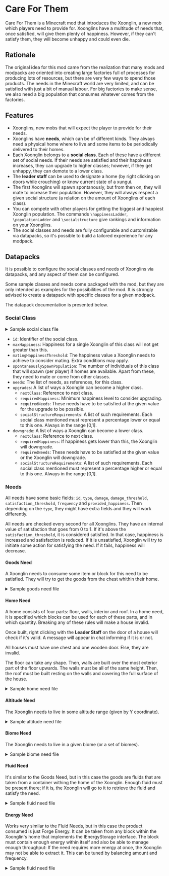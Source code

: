 # Care For Them
Care For Them is a Minecraft mod that introduces the Xoonglin, a new mob which players
need to provide for. Xoonglins have a multitude of needs that, once satisfied, will
give them plenty of happiness. However, if they can't satisfy them, they will become
unhappy and could even die.

## Rationale

The original idea for this mod came from the realization that many mods and modpacks
are oriented into creating large factories full of processes for producing lots of
resources, but there are very few ways to spend those products. The needs in the
Minecraft world are very limited, and can be satisfied with just a bit of manual
labour. For big factories to make sense, we also need a big population that consumes
whatever comes from the factories.

## Features

- Xoonglins, new mobs that will expect the player to provide for their needs.
- Xoonglins have **needs**, which can be of different kinds. They always need a physical
home where to live and some items to be periodically delivered to their homes.
- Each Xoonglin belongs to a **social class**. Each of these have a different set of social
needs. If their needs are satisfied and their happiness increases, they can upgrade to
higher classes; however, if they get unhappy, they can demote to a lower class.
- The **leader staff** can be used to designate a home (by right clicking on doors while
crouching) or know current state of a xungui.
- The first Xoonglins will spawn spontanously, but from then on, they will mate to increase
their population. However, they will always respect a given social structure (a relation
on the amount of Xoonglins of each class).
- You can compete with other players for getting the biggest and happiest Xoonglin
population. The commands `\happinessLadder`, `\populationLadder` and `\socialstructure` give
rankings and information on your Xoonglins.
- The social classes and needs are fully configurable and customizable via datapacks,
so it's possible to build a tailored experience for any modpack.

## Datapacks

It is possible to configure the social classes and needs of Xoonglins via datapacks, and
any aspect of them can be configured.

Some sample classes and needs come packaged with the mod, but they are only intended
as examples for the possibilities of the mod. It is strongly advised to create a
datapack with specific classes for a given modpack.

The datapack documentation is presented below.

### Social Class

<details>
    <summary>Sample social class file</summary>

```json
{
  "id": "cft:patrician",
  "maxHappiness": 4000.0,
  "matingHappinessThreshold": 800.0,
  "spontaneouslySpawnPopulation": 0,
  "needs": [
    "cft:gold_nugget_need",
    "cft:book_need",
    "cft:pork_need",
    "cft:patrician_home"
  ],
  "upgrades": [
    {
      "nextClass": "cft:noble",
      "requiredHappiness": 1000,
      "requiredNeeds": [
        {
          "need": "cft:gold_nugget_need",
          "satisfactionThreshold": 0.85
        }
      ],
      "socialStructureRequirements": [
        {
          "socialClass": "cft:patrician",
          "percentage": 0.06
        }
      ]
    }
  ],
  "downgrades": [
    {
      "nextClass": "cft:citizen",
      "requiredHappiness": 60,
      "requiredNeeds": [
        {
          "need": "cft:gold_nugget_need",
          "satisfactionThreshold": 0.40
        }
      ],
      "socialStructureRequirements": []
    }
  ]
}
```

</details>

- `id`: Identifier of the social class.
- `maxHappiness`: Happiness for a single Xoonglin of this class will not get greater
  than this.
- `matingHappinessThreshold`: The happiness value a Xoonglin needs to achieve to consider
  mating. Extra conditions may apply.
- `spontaneouslySpawnPopulation`: The number of individuals of this class that will
  spawn (per player) if homes are available. Apart from these, they need to mate or come
  from other classes.
- `needs`: The list of needs, as references, for this class.
- `upgrades`: A list of ways a Xoonglin can become a higher class.
    - `nextClass`: Reference to next class.
    - `requiredHappiness`: Minimum happiness level to consider upgrading.
    - `requiredNeeds`: These needs have to be satisfied at the given value for the upgrade
      to be possible.
    - `socialStructureRequirements`: A list of such requirements. Each social class mentioned
      must represent a percentage lower or equal to this one. Always in the range [0,1].
- `downgrade`: A list of ways a Xoonglin can become a lower class.
    - `nextClass`: Reference to next class.
    - `requiredHappiness`: If happiness gets lower than this, the Xoonglin will downgrade.
    - `requiredNeeds`: These needs have to be satisfied at the given value or the Xoonglin will
      downgrade.
    - `socialStructureRequirements`: A list of such requirements. Each social class mentioned
      must represent a percentage higher or equal to this one. Always in the range [0,1].

### Needs

All needs have some basic fields: `id`, `type`, `damage`, `damage_threshold`, `satisfaction_threshold`,
`frequency` and `provided_happiness`. Then depending on the `type`, they might have extra
fields and they will work differently.

All needs are checked every second for all Xoonglins. They have an internal value of
satisfaction that goes from 0 to 1. If it's above the `satisfaction_threshold`, it is
considered satisfied. In that case, happiness is increased and satisfaction is reduced.
If it is unsatisfied, Xoonglin will try to initiate 
some action for satisfying the need. If it fails, happiness will decrease.

#### Goods Need

A Xoonglin needs to consume some item or block for this need to be satisfied. They will
try to get the goods from the chest whithin their home.

<details>
    <summary>Sample goods need file</summary>

```json
{
  "id": "cft:bread_need",
  "type": "cft:goods",
  "damage": 0.5,
  "damage_threshold": 0.5,
  "provided_happiness": 10,
  "satisfaction_threshold": 0.75,
  "item": {
    "item": "minecraft:bread"
  },
  "frequency": 0.5,
  "quantity": 2
}
```

- `id`: Identifier of this need.
- `type`: Must be `"cft:goods"` to indicate this is a goods need.
- `damage`: Amount of damage per second if the need is unsatisfied.
- `damage_threshold`: The Xoonglin will receive damage if satisfaction falls below this level.
- `provided_happiness`: Happiness provided per Minecraft day (20 real minutes) if the need
is satisfied.
- `satisfaction_threshold`: If satisfaction is above this level, the need is considered
_satisfied_.
- `item`: The needed item, in Ingredient format. It can be just a reference to some item or have more complex structure,
like checking NBT tags.
- `frequency`: In Minecraft days, how long it takes for the satisfaction of this need to
go from 1 to 0.
- `hidden`: An optional boolean indicating if this need should be hidden from interfaces. Its value is `false`
by default.
- `quantity`: How many items of the specified class are needed to satisfy the need.
</details>

#### Home Need

A home consists of four parts: floor, walls, interior and roof. In a home need, it is
specified which blocks can be used for each of these parts, and in which quantity.
Breaking any of these rules will make a house invalid.

Once built, right clicking with the **Leader Staff** on the door of a house will check if it's valid.
A message will appear in chat informing if it is or not.

All houses must have one chest and one wooden door. Else, they are invalid.

The floor can take any shape. Then, walls are built over the most exterior part of the
floor upwards. The walls must be all of the same height. Then, the roof must be built
resting on the walls and covering the full surface of the house.

<details>
    <summary>Sample home need file</summary>

```json
{
  "id": "cft:soldier_home",
  "type": "cft:home",
  "damage": 0.0,
  "damage_threshold": 0.0,
  "provided_happiness": 20,
  "satisfaction_threshold": 0.9,
  "frequency": 1.0,
  "floorBlocks": [
    {
      "tagBlock": "minecraft:planks",
      "minQuantity": 16,
      "maxQuantity": 500,
      "minPercentage": 0.0,
      "maxPercentage": 1.0
    }
  ],
  "wallBlocks": [
    {
      "block": "minecraft:iron_bars",
      "minQuantity": 0,
      "maxQuantity": 500,
      "minPercentage": 0.05,
      "maxPercentage": 0.20
    },
    {
      "block": "minecraft:stone_bricks",
      "minQuantity": 0,
      "maxQuantity": 500,
      "minPercentage": 0.0,
      "maxPercentage": 1.0
    }
  ],
  "interiorBlocks": [
    {
      "block": "minecraft:air",
      "minQuantity": 0,
      "maxQuantity": 500,
      "minPercentage": 0.0,
      "maxPercentage": 1.0
    }
  ],
  "roofBlocks": [
    {
      "block": "minecraft:stone_brick_slab",
      "minQuantity": 0,
      "maxQuantity": 500,
      "minPercentage": 0.0,
      "maxPercentage": 1.0
    }
  ]
}

```


For the common fields, look at the good need example. The rest is a specification of
the blocks a home can be built with:

- `floorBlocks`: A list of possible blocks for the floor. It works in the same way for
the rest of home parts (wall, interior and roof). It is a list of elements whose
fields are:
  - `block`: A reference to a block that can be used for this part of the house.
  - `tagBlock`: **Alternatively**, a tag can be provided so all blocks that belong to the 
  tag will be taken into consideration.
  - `minQuantity`: At least, this amount of blocks of this type must be present.
  - `minQuantity`: No more than this amount of blocks of this type must be present.
  - `minPercentage`: This part of the home must have at least this percentage of blocks
  of this type. Always in [0,1]
  - `maxPercentage`: This part of the home can't have more than this percentage of blocks
  of this type. Always in [0,1]

For the interior blocks, air should always be present.
</details>

#### Altitude Need

The Xoonglin needs to live in some altitude range (given by Y coordinate).

<details>
    <summary>Sample altitude need file</summary>

```json
{
  "id": "cft:high_altitude_need",
  "type": "cft:altitude",
  "damage": 0.4,
  "damage_threshold": 0.5,
  "provided_happiness": 5,
  "satisfaction_threshold": 0.75,
  "frequency": 0.1,
  "min_altitude": 100,
  "max_altitude": 300
}
```
Apart from the common fields, this need includes an altitude range:
- `min_altitude`: The minimum altitude the Xoonglin must be at any moment for the need to be satisfied.
- `max_altitude`: The altitude below which the Xoonglin must be at any moment for the need to be satisfied.
</details>

#### Biome Need

The Xoonglin needs to live in a given biome (or a set of biomes).

<details>
    <summary>Sample biome need file</summary>

```json
{
  "id": "cft:mountain_biomes_need",
  "type": "cft:biome",
  "damage": 0.4,
  "damage_threshold": 0.5,
  "provided_happiness": 5,
  "satisfaction_threshold": 0.75,
  "frequency": 0.1,
  "biomes": [
    "minecraft:windswept_hills",
    "minecraft:windswept_gravelly_hills",
    "minecraft:windswept_forest",
    "minecraft:windswept_savanna",
    "minecraft:meadow",
    "minecraft:cherry_grove",
    "minecraft:grove",
    "minecraft:snowy_slopes",
    "minecraft:frozen_peaks",
    "minecraft:jagged_peaks",
    "minecraft:stony_peaks"
  ]
}
```
Apart from the common fields, this need includes a list of biomes:
- `biomes`: A list of biomes. The Xoonglin must be in any of them for the need to be satisfied.
</details>

#### Fluid Need

It's similar to the Goods Need, but in this case the goods are fluids that are taken from a container withing the home
of the Xoonglin. Enough fluid must be present there; if it is, the Xoonglin will go to it to retrieve the fluid and
satisfy the need.

<details>
    <summary>Sample fluid need file</summary>

```json
{
  "id": "cft:water_need",
  "type": "cft:fluid",
  "damage": 0.5,
  "damage_threshold": 0.6,
  "provided_happiness": 2.0,
  "satisfaction_threshold": 0.8,
  "frequency": 1.0,
  "fluid_stack": {
    "FluidName": "minecraft:water",
    "Amount": 1000
  }
}
```
Apart from the common fields, this need includes a fluid stack object. Yes, it's in PascalCase because it uses Forge
parsing method for FluidStack.
- `fluid_stack`: A FluidStack object that contains the reference of the fluid and the amount in milibuckets. 
</details>

#### Energy Need

Works very similar to the Fluid Needs, but in this case the product consumed is just Forge Energy. It can be taken from
any block within the Xoonglin's home that implements the IEnergyStorage interface. The block must contain enough energy
within itself and also be able to manage enough throughput: If the need requires more energy at once, the Xoonglin may
not be able to extract it. This can be tuned by balancing amount and frequency.

<details>
    <summary>Sample fluid need file</summary>

```json
{
  "type": "cft:energy",
  "id": "basic_energy_need",
  "damage": 1.0,
  "damage_threshold": 0.2,
  "provided_happiness": 1.0,
  "satisfaction_threshold": 0.8,
  "frequency": 1.0,
  "energy_amount": 50
}
```
The only specific field for this need is the energy amount.
- `energy_amount`: The amount that must be consumed in one go to satisfy the need, in Forge Energy units.
</details>